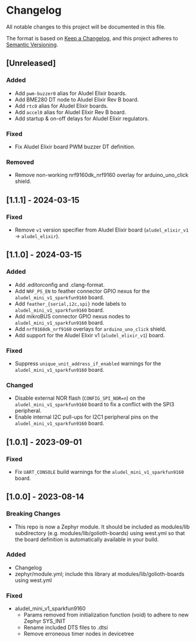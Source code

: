 <!-- Copyright (c) 2023 Golioth, Inc. -->
<!-- SPDX-License-Identifier: Apache-2.0 -->

# Changelog

All notable changes to this project will be documented in this file.

The format is based on [Keep a Changelog](https://keepachangelog.com/en/1.1.0/),
and this project adheres to [Semantic Versioning](https://semver.org/spec/v2.0.0.html).

## [Unreleased]

### Added

- Add `pwm-buzzer0` alias for Aludel Elixir boards.
- Add BME280 DT node to Aludel Elixir Rev B board.
- Add `rtc0` alias for Aludel Elixir boards.
- Add `accel0` alias for Aludel Elixir Rev B board.
- Add startup & on-off delays for Aludel Elixir regulators.

### Fixed

- Fix Aludel Elixir board PWM buzzer DT definition.

### Removed

- Remove non-working nrf9160dk_nrf9160 overlay for arduino_uno_click shield.

## [1.1.1] - 2024-03-15

### Fixed

- Remove `v1` version specifier from Aludel Elixir board (`aludel_elixir_v1` → `aludel_elixir`).

## [1.1.0] - 2024-03-15

### Added

- Add .editorconfig and .clang-format.
- Add `NRF_PS_EN` to feather connector GPIO nexus for the `aludel_mini_v1_sparkfun9160` board.
- Add `feather_{serial,i2c,spi}` node labels to `aludel_mini_v1_sparkfun9160` board.
- Add mikroBUS connector GPIO nexus nodes to `aludel_mini_v1_sparkfun9160` board.
- Add `nrf9160dk_nrf9160` overlays for `arduino_uno_click` shield.
- Add support for the Aludel Elixir v1 (`aludel_elixir_v1`) board.

### Fixed

- Suppress `unique_unit_address_if_enabled` warnings for the `aludel_mini_v1_sparkfun9160` board.

### Changed

- Disable external NOR flash (`CONFIG_SPI_NOR=n`) on the `aludel_mini_v1_sparkfun9160` board to fix a conflict with the SPI3 peripheral.
- Enable internal I2C pull-ups for I2C1 peripheral pins on the `aludel_mini_v1_sparkfun9160` board.

## [1.0.1] - 2023-09-01

### Fixed

- Fix `UART_CONSOLE` build warnings for the `aludel_mini_v1_sparkfun9160` board.

## [1.0.0] - 2023-08-14

### Breaking Changes

- This repo is now a Zephyr module. It should be included as modules/lib
  subdirectory (e.g. modules/lib/golioth-boards) using west.yml so that the
  board definition is automatically available in your build.

### Added

- Changelog
- zephyr/module.yml; include this library at modules/lib/golioth-boards using
  west.yml

### Fixed

- aludel_mini_v1_sparkfun9160
  - Params removed from initialization function (void) to adhere to new Zephyr
    SYS_INIT
  - Rename included DTS files to .dtsi
  - Remove erroneous timer nodes in devicetree

